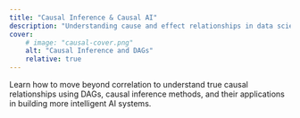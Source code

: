 ```yaml
---
title: "Causal Inference & Causal AI"
description: "Understanding cause and effect relationships in data science, from philosophical foundations to practical applications in AI and decision-making."
cover:
    # image: "causal-cover.png"
    alt: "Causal Inference and DAGs"
    relative: true
---
```


Learn how to move beyond correlation to understand true causal relationships using DAGs, causal inference methods, and their applications in building more intelligent AI systems.
